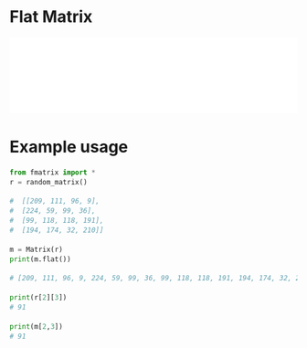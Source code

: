 # Flat Matrix

![](./assets/fmatrix.png)

# Example usage

```python
from fmatrix import *
r = random_matrix()

#  [[209, 111, 96, 9],
#  [224, 59, 99, 36],
#  [99, 118, 118, 191],
#  [194, 174, 32, 210]]

m = Matrix(r)
print(m.flat())

# [209, 111, 96, 9, 224, 59, 99, 36, 99, 118, 118, 191, 194, 174, 32, 210]

print(r[2][3])
# 91

print(m[2,3])
# 91
```
